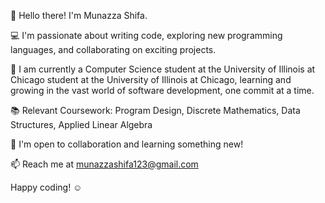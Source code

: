 👋 Hello there! I'm Munazza Shifa.

💻 I'm passionate about writing code, exploring new programming languages, and collaborating on exciting projects.

🌱 I am currently a Computer Science student at the University of Illinois at Chicago student at the University of Illinois at Chicago, learning and growing in the vast world of software development, one      commit at a time.

📚 Relevant Coursework: Program Design, Discrete Mathematics, Data Structures, Applied Linear Algebra

🚀 I'm open to collaboration and learning something new!

📫 Reach me at munazzashifa123@gmail.com

Happy coding! ☺️


<!---
munazzashifa/munazzashifa is a ✨ special ✨ repository because its `README.md` (this file) appears on your GitHub profile.
You can click the Preview link to take a look at your changes.
--->
